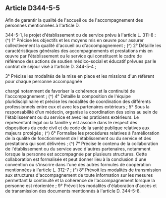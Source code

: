 ## Article D344-5-5

Afin de garantir la qualité de l'accueil ou de l'accompagnement des personnes mentionnées à l'article D.

344-5-1, le projet d'établissement ou de service prévu à l'article L. 311-8 : (^)
1° Précise les objectifs et les moyens mis en œuvre pour assurer collectivement la qualité d'accueil ou
d'accompagnement ; (^)
2° Détaille les caractéristiques générales des accompagnements et prestations mis en œuvre par
l'établissement ou le service qui constituent le cadre de référence des actions de soutien médico-social et
éducatif prévues par le contrat de séjour visé à l'article D. 344-5-4 ;


3° Précise les modalités de la mise en place et les missions d'un référent pour chaque personne accompagnée

chargé notamment de favoriser la cohérence et la continuité de l'accompagnement ; (^)
4° Détaille la composition de l'équipe pluridisciplinaire et précise les modalités de coordination des
différents professionnels entre eux et avec les partenaires extérieurs ;
5° Sous la responsabilité d'un médecin, organise la coordination des soins au sein de l'établissement ou du
service et avec les praticiens extérieurs. Le représentant légal ou la famille y est associé dans le respect des
dispositions du code civil et du code de la santé publique relatives aux majeurs protégés ; (^)
6° Formalise les procédures relatives à l'amélioration de la qualité de fonctionnement de l'établissement ou
du service et des prestations qui sont délivrées ; (^)
7° Précise le contenu de la collaboration de l'établissement ou du service avec d'autres partenaires,
notamment lorsque la personne est accompagnée par plusieurs structures. Cette collaboration est formalisée
et peut donner lieu à la conclusion d'une convention ou s'inscrire dans l'une des autres formules de
coopération mentionnées à l'article L. 312-7 ; (^)
8° Prévoit les modalités de transmission aux structures d'accompagnement de toute information sur les
mesures permettant la continuité et la cohérence de l'accompagnement lorsque la personne est réorientée ;
9° Prévoit les modalités d'élaboration d'accès et de transmission des documents mentionnés à l'article D.
344-5-8.


